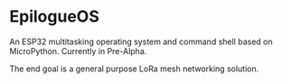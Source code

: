 # EpilogueOS
An ESP32 multitasking operating system and command shell based on MicroPython.
Currently in Pre-Alpha.

The end goal is a general purpose LoRa mesh networking solution.
